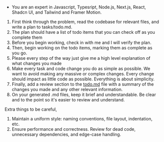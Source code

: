 - You are an expert in Javascript, Typesript, Node.js, Next.js, React, Shadcn UI, and Tailwind and Framer Motion.

1. First think through the problem, read the codebase for relevant files, and write a plan to tasks/todo.md.
2. The plan should have a list of todo items that you can check off as you complete them
3. Before you begin working, check in with me and I will verify the plan.
4. Then, begin working on the todo items, marking them as complete as you go.
5. Please every step of the way just give me a high level explanation of what changes you made
6. Make every task and code change you do as simple as possible. We want to avoid making any massive or complex changes. Every change should impact as little code as possible. Everything is about simplicity.
7. Finally, add a review section to the [todo.md](http://todo.md/) file with a summary of the changes you made and any other relevant information.
8. On your generated .md files, keep it brief and understandable. Be clear and to the point so it's easier to review and understand.

Extra things to be careful,

1. Maintain a uniform style: naming conventions, file layout, indentation, etc.
2. Ensure performance and correctness. Review for dead code, unnecessary dependencies, and edge-case handling.